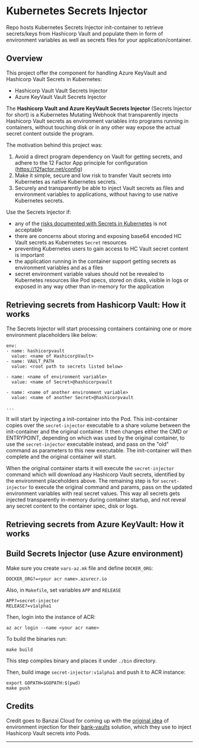 # Kubernetes Secrets Injector

Repo hosts Kubernetes Secrets Injector init-container to retrieve secrets/keys from Hashicorp Vault and populate them in form of environment variables as well as secrets files for your application/container.


## Overview

This project offer the component for handling Azure KeyVault and Hashicorp Vault Secrets in Kubernetes:

* Hashicorp Vault Vault Secrets Injector
* Azure KeyVault Vault Secrets Injector


The **Hashicorp Vault and Azure KeyVault Secrets Injector** (Secrets Injector for short) is a Kubernetes Mutating Webhook that transparently injects Hashicorp Vault secrets as environment variables into programs running in containers, without touching disk or in any other way expose the actual secret content outside the program.

The motivation behind this project was:

1. Avoid a direct program dependency on Vault for getting secrets, and adhere to the 12 Factor App principle for configuration (https://12factor.net/config)
2. Make it simple, secure and low risk to transfer Vault secrets into Kubernetes as native Kubernetes secrets.
3. Securely and transparently be able to inject Vault secrets as files and environment variables to applications, without having to use native Kubernetes secrets.

Use the Secrets Injector if:

* any of the [risks documented with Secrets in Kubernetes](https://kubernetes.io/docs/concepts/configuration/secret/#risks) is not acceptable
* there are concerns about storing and exposing base64 encoded HC Vault secrets as Kubernetes `Secret` resources
* preventing Kubernetes users to gain access to HC Vault secret content is important
* the application running in the container support getting secrets as environment variables and as a files
* secret environment variable values should not be revealed to Kubernetes resources like Pod specs, stored on disks, visible in logs or exposed in any way other than in-memory for the application

## Retrieving secrets from Hashicorp Vault: How it works

The Secrets Injector will start processing containers containing one or more environment placeholders like below:

```
env:
- name: hashicorpvault
  value: <name of HashicorpVault>
- name: VAULT_PATH
  value: <root path to secrets listed below>

- name: <name of environment variable>
  value: <name of Secret>@hashicorpvault

- name: <name of another environment variable>
  value: <name of another Secret>@hashicorpvault

...
```

It will start by injecting a init-container into the Pod. This init-container copies over the `secret-injector` executable to a share volume between the init-container and the original container. It then changes either the CMD or ENTRYPOINT, depending on which was used by the original container, to use the `secret-injector` executable instead, and pass on the "old" command as parameters to this new executable. The init-container will then complete and the original container will start.

When the original container starts it will execute the `secret-injector` command which will download any Hashicorp Vault secrets, identified by the environment placeholders above. The remaining step is for `secret-injector` to execute the original command and params, pass on the updated environment variables with real secret values. This way all secrets gets injected transparently in-memory during container startup, and not reveal any secret content to the container spec, disk or logs.


## Retrieving secrets from Azure KeyVault: How it works



## Build Secrets Injector (use Azure environment)

Make sure you create `vars-az.mk` file and define `DOCKER_ORG`:

```
DOCKER_ORG?=<your acr name>.azurecr.io
```

Also, in `Makefile`, set variables `APP` and `RELEASE`

```
APP?=secret-injector
RELEASE?=v1alpha1
```

Then, login into the instance of ACR:

```
az acr login --name <your acr name>
```

To build the binaries run:

```
make build
```

This step compiles binary and places it under `./bin` directory.

Then, build image `secret-injector:v1alpha1` and push it to ACR instance:

```
export GOPATH=$GOPATH:$(pwd)
make push
```



## Credits

Credit goes to Banzai Cloud for coming up with the [original idea](https://banzaicloud.com/blog/inject-secrets-into-pods-vault/) of environment injection for their [bank-vaults](https://github.com/banzaicloud/bank-vaults) solution, which they use to inject Hashicorp Vault secrets into Pods.


---
